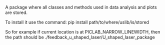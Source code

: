 A package where all classes and methods used in data analysis and plots are stored.

To install it use the command: pip install path/to/where/uslib/is/stored

So for example if current location is at PICLAB_NARROW_LINEWIDTH, then the path should be ./feedback_u_shaped_laser/U_shaped_laser_package